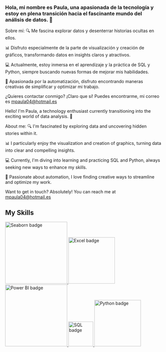 ### Hola, mi nombre es Paula, una apasionada de la tecnología y estoy en plena transición hacia el fascinante mundo del análisis de datos. 🚀

Sobre mí:
🔍 Me fascina explorar datos y desenterrar historias ocultas en ellos.

📊 Disfruto especialmente de la parte de visualización y creación de gráficos, transformando datos en insights claros y atractivos.

💻 Actualmente, estoy inmersa en el aprendizaje y la práctica de SQL y Python, siempre buscando nuevas formas de mejorar mis habilidades.

🤖 Apasionada por la automatización, disfruto encontrando maneras creativas de simplificar y optimizar mi trabajo.

¿Quieres contactar conmigo? ¡Claro que sí! Puedes encontrarme, mi correo es mpaula04@hotmail.es



Hello! I'm Paula, a technology enthusiast currently transitioning into the exciting world of data analysis. 🚀

About me:
🔍 I'm fascinated by exploring data and uncovering hidden stories within it.

📊 I particularly enjoy the visualization and creation of graphics, turning data into clear and compelling insights.

💻 Currently, I'm diving into learning and practicing SQL and Python, always seeking new ways to enhance my skills.

🤖 Passionate about automation, I love finding creative ways to streamline and optimize my work.

Want to get in touch? Absolutely! You can reach me at mpaula04@hotmail.es

## My Skills 
<a href="https://seaborn.pydata.org/">
    <img src="https://img.shields.io/badge/Seaborn-purple?logo=python" alt="Seaborn badge" width="200" />
</a>
<a href="https://www.microsoft.com/en-us/microsoft-365/excel">
    <img src="https://img.shields.io/badge/Excel-green?logo=microsoft-excel" alt="Excel badge" width="150" />
</a>
<a href="https://powerbi.microsoft.com/">
    <img src="https://img.shields.io/badge/Power%20BI-yellow?logo=power-bi" alt="Power BI badge" width="200" />
</a>
<a href="link-a-tu-recurso-de-SQL">
    <img src="https://img.shields.io/badge/SQL-orange?logo=sql" alt="SQL badge" width="80" />
</a>

<a href="https://www.python.org/">
    <img src="https://img.shields.io/badge/Python-blue?logo=python" alt="Python badge" width="150" />
</a>















<!--
**mpaula04/mpaula04** is a ✨ _special_ ✨ repository because its `README.md` (this file) appears on your GitHub profile.

Here are some ideas to get you started:

- 🔭 I’m currently working on ...
- 🌱 I’m currently learning ...
- 👯 I’m looking to collaborate on ...
- 🤔 I’m looking for help with ...
- 💬 Ask me about ...
- 📫 How to reach me: ...
- 😄 Pronouns: ...
- ⚡ Fun fact: ...
-->
